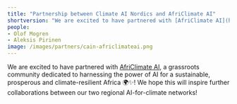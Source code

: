 ```yaml
---
title: "Partnership between Climate AI Nordics and AfriClimate AI"
shortversion: "We are excited to have partnered with [AfriClimate AI](https://www.africlimate.ai/), a grassroots community dedicated to harnessing the power of AI for a sustainable, prosperous and climate-resilient Africa 🌍✨!"
people:
- Olof Mogren
- Aleksis Pirinen
image: /images/partners/cain-africlimateai.png
---
```


We are excited to have partnered with [AfriClimate AI](https://www.africlimate.ai/), a grassroots community dedicated to harnessing the power of AI for a sustainable, prosperous and climate-resilient Africa 🌍✨! We hope this will inspire further collaborations between our two regional AI-for-climate networks!
